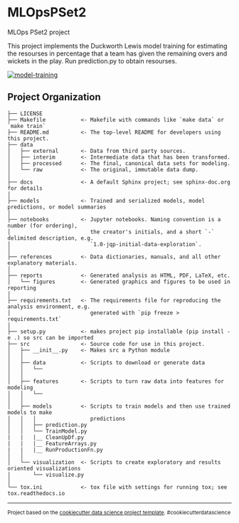 MLOpsPSet2
==============================

MLOps PSet2 project

This project implements the Duckworth Lewis model training for estimating the resourses in percentage that a team has given the remaining overs and wickets in the play. Run prediction.py to obtain resourses.

[![model-training](https://github.com/ShailJoshi/MLOpsPSet2Git/actions/workflows/cml.yml/badge.svg)](https://github.com/ShailJoshi/MLOpsPSet2Git/actions/workflows/cml.yml)



Project Organization
------------

    ├── LICENSE
    ├── Makefile           <- Makefile with commands like `make data` or `make train`
    ├── README.md          <- The top-level README for developers using this project.
    ├── data
    │   ├── external       <- Data from third party sources.
    │   ├── interim        <- Intermediate data that has been transformed.
    │   ├── processed      <- The final, canonical data sets for modeling.
    │   └── raw            <- The original, immutable data dump.
    │
    ├── docs               <- A default Sphinx project; see sphinx-doc.org for details
    │
    ├── models             <- Trained and serialized models, model predictions, or model summaries
    │
    ├── notebooks          <- Jupyter notebooks. Naming convention is a number (for ordering),
    │                         the creator's initials, and a short `-` delimited description, e.g.
    │                         `1.0-jqp-initial-data-exploration`.
    │
    ├── references         <- Data dictionaries, manuals, and all other explanatory materials.
    │
    ├── reports            <- Generated analysis as HTML, PDF, LaTeX, etc.
    │   └── figures        <- Generated graphics and figures to be used in reporting
    │
    ├── requirements.txt   <- The requirements file for reproducing the analysis environment, e.g.
    │                         generated with `pip freeze > requirements.txt`
    │
    ├── setup.py           <- makes project pip installable (pip install -e .) so src can be imported
    ├── src                <- Source code for use in this project.
    │   ├── __init__.py    <- Makes src a Python module
    │   │
    │   ├── data           <- Scripts to download or generate data
    │   │   └── 
    │   │
    │   ├── features       <- Scripts to turn raw data into features for modeling
    │   │   └── 
    │   │
    │   ├── models         <- Scripts to train models and then use trained models to make
    │   │   │                 predictions
    │   │   ├── prediction.py
    │   │   └── TrainModel.py
    |   |   |__ CleanUpDf.py
    |   |   |__ FeatureArrays.py
    |   |   |__ RunProductionFn.py
    │   │
    │   └── visualization  <- Scripts to create exploratory and results oriented visualizations
    │       └── visualize.py
    │
    └── tox.ini            <- tox file with settings for running tox; see tox.readthedocs.io


--------

<p><small>Project based on the <a target="_blank" href="https://drivendata.github.io/cookiecutter-data-science/">cookiecutter data science project template</a>. #cookiecutterdatascience</small></p>
